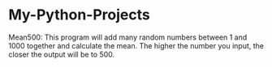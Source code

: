 # My-Python-Projects

Mean500:
  This program will add many random numbers between 1 and 1000 together and calculate the mean. The higher the number you input, the closer the output will be to 500.
